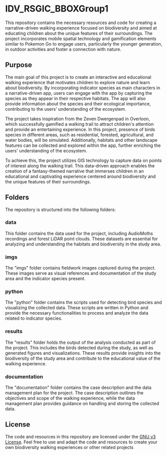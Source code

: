 # IDV_RSGIC_BBOXGroup1

This repository contains the necessary resources and code for creating a narrative-driven walking experience focused on biodiversity and aimed at educating children about the unique features of their surroundings. The project incorporates mobile spatial technology and gamification elements similar to Pokemon Go to engage users, particularly the younger generation, in outdoor activities and foster a connection with nature.

## Purpose

The main goal of this project is to create an interactive and educational walking experience that motivates children to explore nature and learn about biodiversity. By incorporating indicator species as main characters in a narrative-driven app, users can engage with the app by capturing the species as they appear in their respective habitats. The app will also provide information about the species and their ecological importance, contributing to the users' understanding of the ecosystem.

The project takes inspiration from the Zeven Dwergenpad in Overloon, which successfully gamified a walking trail to attract children's attention and provide an entertaining experience. In this project, presence of birds species in different areas, such as residential, forested, agricultural, and water bodies, will be simulated. Additionally, habitats and other landscape features can be collected and explored within the app, further enriching the users' understanding of the ecosystem.

To achieve this, the project utilizes GIS technology to capture data on points of interest along the walking trail. This data-driven approach enables the creation of a fantasy-themed narrative that immerses children in an educational and captivating experience centered around biodiversity and the unique features of their surroundings.

## Folders

The repository is structured into the following folders:

### data

This folder contains the data used for the project, including AudioMoths recordings and forest LiDAR point clouds. These datasets are essential for analyzing and understanding the habitats and biodiversity in the study area.

### imgs

The "imgs" folder contains fieldwork images captured during the project. These images serve as visual references and documentation of the study area and the indicator species present.

### python

The "python" folder contains the scripts used for detecting bird species and visualizing the collected data. These scripts are written in Python and provide the necessary functionalities to process and analyze the data related to indicator species.

### results

The "results" folder holds the output of the analysis conducted as part of the project. This includes the birds detected during the study, as well as generated figures and visualizations. These results provide insights into the biodiversity of the study area and contribute to the educational value of the walking experience.

### documentation

The "documentation" folder contains the case description and the data management plan for the project. The case description outlines the objectives and scope of the walking experience, while the data management plan provides guidance on handling and storing the collected data.

## License

The code and resources in this repository are licensed under the [GNU v3 License](https://www.gnu.org/licenses/gpl-3.0.html). Feel free to use and adapt the code and resources to create your own biodiversity walking experiences or other related projects
